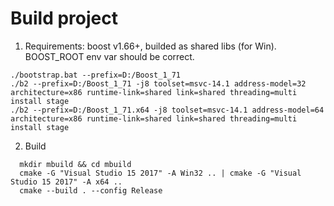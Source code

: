 # Build project
1. Requirements: boost v1.66+, builded as shared libs (for Win). BOOST_ROOT env var should be correct.
```
./bootstrap.bat --prefix=D:/Boost_1_71
./b2 --prefix=D:/Boost_1_71 -j8 toolset=msvc-14.1 address-model=32 architecture=x86 runtime-link=shared link=shared threading=multi install stage
./b2 --prefix=D:/Boost_1_71.x64 -j8 toolset=msvc-14.1 address-model=64 architecture=x86 runtime-link=shared link=shared threading=multi install stage
```
2. Build
```
  mkdir mbuild && cd mbuild
  cmake -G "Visual Studio 15 2017" -A Win32 .. | cmake -G "Visual Studio 15 2017" -A x64 ..
  cmake --build . --config Release
```